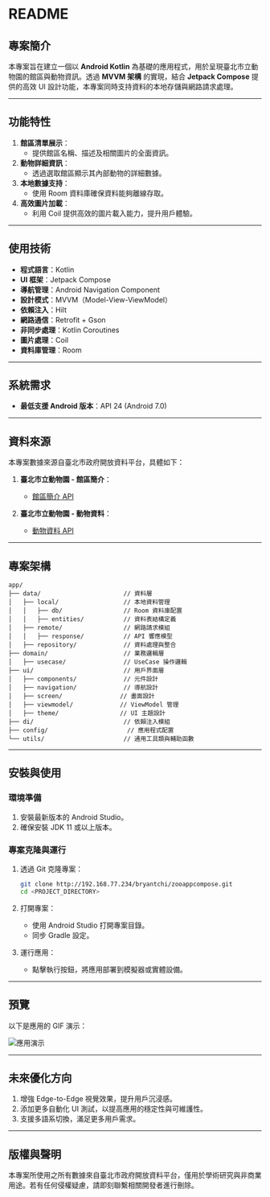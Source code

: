 # README

## 專案簡介

本專案旨在建立一個以 **Android Kotlin** 為基礎的應用程式，用於呈現臺北市立動物園的館區與動物資訊。透過 **MVVM 架構** 的實現，結合 **Jetpack Compose** 提供的高效 UI 設計功能，本專案同時支持資料的本地存儲與網路請求處理。

---

## 功能特性

1. **館區清單展示**：
    - 提供館區名稱、描述及相關圖片的全面資訊。
2. **動物詳細資訊**：
    - 透過選取館區顯示其內部動物的詳細數據。
3. **本地數據支持**：
    - 使用 Room 資料庫確保資料能夠離線存取。
4. **高效圖片加載**：
    - 利用 Coil 提供高效的圖片載入能力，提升用戶體驗。

---

## 使用技術

- **程式語言**：Kotlin
- **UI 框架**：Jetpack Compose
- **導航管理**：Android Navigation Component
- **設計模式**：MVVM（Model-View-ViewModel）
- **依賴注入**：Hilt
- **網路通信**：Retrofit + Gson
- **非同步處理**：Kotlin Coroutines
- **圖片處理**：Coil
- **資料庫管理**：Room

---

## 系統需求

- **最低支援 Android 版本**：API 24 (Android 7.0)

---

## 資料來源

本專案數據來源自臺北市政府開放資料平台，具體如下：

1. **臺北市立動物園 - 館區簡介**：
    - [館區簡介 API](https://data.taipei/api/v1/dataset/9683ba26-109e-4cb8-8f3d-03d1b349db9f?scope=resourceAquire)

2. **臺北市立動物園 - 動物資料**：
    - [動物資料 API](https://data.taipei/api/v1/dataset/6afa114d-38a2-4e3c-9cfd-29d3bd26b65b?scope=resourceAquire)

---

## 專案架構

```
app/
├── data/                       // 資料層
│   ├── local/                  // 本地資料管理
│   │   ├── db/                 // Room 資料庫配置
│   │   ├── entities/           // 資料表結構定義
│   ├── remote/                 // 網路請求模組
│   │   ├── response/           // API 響應模型
│   ├── repository/             // 資料處理與整合
├── domain/                     // 業務邏輯層
│   ├── usecase/                // UseCase 操作邏輯
├── ui/                         // 用戶界面層
│   ├── components/             // 元件設計
│   ├── navigation/             // 導航設計
│   ├── screen/                // 畫面設計
│   ├── viewmodel/             // ViewModel 管理
│   ├── theme/                 // UI 主題設計
├── di/                         // 依賴注入模組
├── config/                      // 應用程式配置
└── utils/                      // 通用工具類與輔助函數
```

---

## 安裝與使用

### **環境準備**

1. 安裝最新版本的 Android Studio。
2. 確保安裝 JDK 11 或以上版本。

### **專案克隆與運行**

1. 透過 Git 克隆專案：
   ```bash
   git clone http://192.168.77.234/bryantchi/zooappcompose.git
   cd <PROJECT_DIRECTORY>
   ```

2. 打開專案：
    - 使用 Android Studio 打開專案目錄。
    - 同步 Gradle 設定。

3. 運行應用：
    - 點擊執行按鈕，將應用部署到模擬器或實體設備。

---

## 預覽

以下是應用的 GIF 演示：

![應用演示](./demo.gif)

---

## 未來優化方向

1. 增強 Edge-to-Edge 視覺效果，提升用戶沉浸感。
2. 添加更多自動化 UI 測試，以提高應用的穩定性與可維護性。
3. 支援多語系切換，滿足更多用戶需求。

---

## 版權與聲明

本專案所使用之所有數據來自臺北市政府開放資料平台，僅用於學術研究與非商業用途。若有任何侵權疑慮，請即刻聯繫相關開發者進行刪除。

